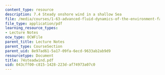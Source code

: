 ```yaml
---
content_type: resource
description: 7.4 Steady onshore wind in a shallow Sea
file: /media/courses/1-63-advanced-fluid-dynamics-of-the-environment-fall-2002/043cff00c8151428223daf74973a07c0_74steadwind.pdf
file_type: application/pdf
learning_resource_types:
- Lecture Notes
ocw_type: OCWFile
parent_title: Lecture Notes
parent_type: CourseSection
parent_uid: 8e97ad61-5a17-09fa-6ecd-9633ab2ab9d9
resourcetype: Document
title: 74steadwind.pdf
uid: 043cff00-c815-1428-223d-af74973a07c0
---
```

